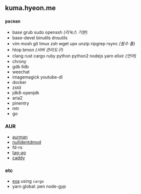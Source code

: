 kuma.hyeon.me
--------
### `pacman`
- base grub sudo openssh *(리눅스 기본)*
- base-devel binutils dnsutils
- vim mosh git tmux zsh wget upx unzip ripgrep rsync *(필수 툴)*
- htop bmon *(서버 관리도구)*
- clang rust cargo ruby python python2 nodejs yarn elixir *(언어)*
- chrony
- gdb lldb
- weechat
- imagemagick youtube-dl
- docker
- zstd
- jdk8-openjdk
- aria2
- pinentry
- mtr
- go

### AUR
- [aurman](https://github.com/polygamma/aurman)
- [nullidentdmod](https://github.com/Acidhub/nullidentdmod)
- fd-rs
- [tag-ag](https://github.com/aykamko/tag)
- [caddy](https://github.com/mholt/caddy)

### etc
- [exa](https://github.com/Acidhub/nullidentdmod) using `cargo`
- yarn global: pen node-gyp
